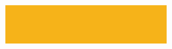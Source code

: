 <!DOCTYPE html>
<html lang="en">
<head>
	<meta charset="utf-8">
	<meta http-equiv="X-UA-Compatible" content="IE=edge">
	<meta name="viewport" content="width=device-width, initial-scale=1">
	<title>Dua's Kitchen</title>
<link href="https://fonts.googleapis.com/css2?family=Oxygen:wght@300&display=swap" rel="stylesheet">
<style>
	
	body {
	font-size: 16px;
	color: #fff;
	background-color: #61122f;
	font-family: 'Oxygen', sans-serif;
}
	/** header-nav **/
	#header-nav {
	padding: 60px;
	background-color: #f6b319;
	border-radius: 0;
	border: 0;
}
	
</style>
</head>
<body>
<Header>
	<nav id="header-nav" class="navbar navbar-default">
		<div class="container"></div>
	</nav>
</Header>
</body>
</html>